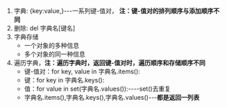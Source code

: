 
1. 字典: {key:value,}---一系列键-值对，
**注：键-值对的排列顺序与添加顺序不同**
2. 删除: del 字典名[键名]
3. 字典存储
   * 一个对象的多种信息
   * 多个对象的同一种信息
4. 遍历字典，**注：遍历字典时，返回键-值对时，遍历顺序和存储顺序不同**
   * 键-值对：for key, value in 字典名.items():
   * 键：for key in 字典名.keys():
   * 值：for value in set(字典名.values()):----set()去重复
   * 字典名.items(),字典名.keys(),字典名.values()---**都是返回一列表**
